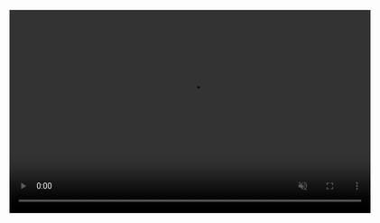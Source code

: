 <video src="https://github.com/SaraShimon/DEMO-CHATBOT/releases/download/v1.0.0/DEMO.mov" controls muted width="640" height="360"></video>

